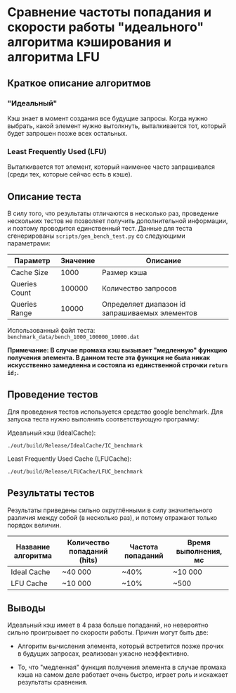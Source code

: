 # Сравнение частоты попадания и скорости работы "идеального" алгоритма кэширования и алгоритма LFU

## Краткое описание алгоритмов


### "Идеальный"

Кэш знает в момент создания все будущие запросы. Когда нужно выбрать, какой элемент нужно вытолкнуть, выталкивается тот, который будет запрошен позже всех остальных.

### Least Frequently Used (LFU)

Выталкивается тот элемент, который наименее часто запрашивался (среди тех, которые сейчас есть в кэше).

## Описание теста

В силу того, что результаты отличаются в несколько раз, проведение нескольких тестов не позволяет получить дополнительной информации, и поэтому проводится единственный тест. Данные для теста сгенерированы `scripts/gen_bench_test.py` со следующими параметрами:

|Параметр|Значение|Описание|
|-|-|-|
Cache Size    |1000     | Размер кэша           |
Queries Count |100000   | Количество запросов   |
Queries Range |10000    | Определяет диапазон id запрашиваемых элементов |

Использованный файл теста: `benchmark_data/bench_1000_100000_10000.dat`

__Примечание: В случае промаха кэш вызывает "медленную" функцию получения элемента. В данном тесте эта функция не была никак искусственно замедленна и состояла из единственной строчки `return id;`.__

## Проведение тестов

Для проведения тестов используется средство google benchmark. Для запуска теста нужно выполнить соответствующую программу:


Идеальный кэш (IdealCache):
```
./out/build/Release/IdealCache/IC_benchmark
```

Least Frequently Used Cache (LFUCache):
```
./out/build/Release/LFUCache/LFUC_benchmark
```

## Результаты тестов

Результаты приведены сильно округлёнными в силу значительного различия между собой (в несколько раз), и потому отражают только порядок величин.

|Название алгоритма |Количество попаданий (hits)|Частота попаданий  |Время выполнения, мс   |
|-|-|-|-|
Ideal Cache         |~40 000                    |~40%               |~10 000                |
LFU Cache           |~10 000                    |~10%               |~500                   |

## Выводы

Идеальный кэш имеет в 4 раза больше попаданий, но невероятно сильно проигрывает по скорости работы. Причин могут быть две:

- Алгоритм вычисления элемента, который встретится позже прочих в будущих запросах, реализован ужасно неэффективно.

- То, что "медленная" функция получения элемента в случае промаха кэша на самом деле работает очень быстро, играет роль и искажает результаты сравнения. 